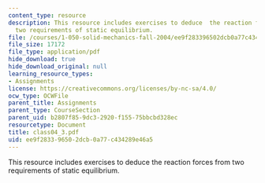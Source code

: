 ```yaml
---
content_type: resource
description: This resource includes exercises to deduce  the reaction forces from
  two requirements of static equilibrium.
file: /courses/1-050-solid-mechanics-fall-2004/ee9f283396502dcb0a77c434289e46a5_class04_3.pdf
file_size: 17172
file_type: application/pdf
hide_download: true
hide_download_original: null
learning_resource_types:
- Assignments
license: https://creativecommons.org/licenses/by-nc-sa/4.0/
ocw_type: OCWFile
parent_title: Assignments
parent_type: CourseSection
parent_uid: b2807f85-9dc3-2920-f155-75bbcbd328ec
resourcetype: Document
title: class04_3.pdf
uid: ee9f2833-9650-2dcb-0a77-c434289e46a5
---
```

This resource includes exercises to deduce  the reaction forces from two requirements of static equilibrium.